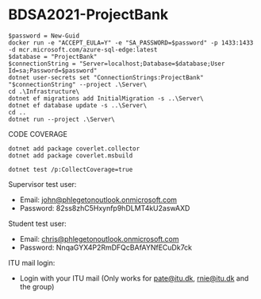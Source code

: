 # BDSA2021-ProjectBank

    $password = New-Guid
    docker run -e "ACCEPT_EULA=Y" -e "SA_PASSWORD=$password" -p 1433:1433 -d mcr.microsoft.com/azure-sql-edge:latest
    $database = "ProjectBank"
    $connectionString = "Server=localhost;Database=$database;User Id=sa;Password=$password"
    dotnet user-secrets set "ConnectionStrings:ProjectBank" "$connectionString" --project .\Server\
    cd .\Infrastructure\
    dotnet ef migrations add InitialMigration -s ..\Server\
    dotnet ef database update -s ..\Server\
    cd ..
    dotnet run --project .\Server\


CODE COVERAGE

    dotnet add package coverlet.collector
    dotnet add package coverlet.msbuild

    dotnet test /p:CollectCoverage=true
    
Supervisor test user:
- Email: john@phlegetonoutlook.onmicrosoft.com
- Password: 82ss8zhC5Hxynfp9hDLMT4kU2aswAXD

Student test user:
- Email: chris@phlegetonoutlook.onmicrosoft.com
- Password: NnqaGYX4P2RmDFQcBAfAYNfECuDk7ck
 
ITU mail login:
- Login with your ITU mail (Only works for pate@itu.dk, rnie@itu.dk and the group)
